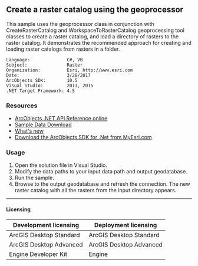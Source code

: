 ## Create a raster catalog using the geoprocessor

This sample uses the geoprocessor class in conjunction with CreateRasterCatalog and WorkspaceToRasterCatalog geoprocessing tool classes to create a raster catalog, and load a directory of rasters to the raster catalog. It demonstrates the recommended approach for creating and loading raster catalogs from rasters in a folder.  


<!-- TODO: Fill this section below with metadata about this sample-->
```
Language:              C#, VB
Subject:               Raster
Organization:          Esri, http://www.esri.com
Date:                  3/28/2017
ArcObjects SDK:        10.5
Visual Studio:         2013, 2015
.NET Target Framework: 4.5
```

### Resources

* [ArcObjects .NET API Reference online](http://desktop.arcgis.com/en/arcobjects/latest/net/webframe.htm)  
* [Sample Data Download](../../releases)  
* [What's new](http://desktop.arcgis.com/en/arcobjects/latest/net/webframe.htm#05247c04-bfd9-4e36-ae09-bc6e833c3b14.htm)  
* [Download the ArcObjects SDK for .Net from MyEsri.com](https://my.esri.com/)  

### Usage
1. Open the solution file in Visual Studio.  
1. Modify the data paths to your input data path and output geodatabase.  
1. Run the sample.  
1. Browse to the output geodatabase and refresh the connection. The new raster catalog with all the rasters from the input directory appears.  









---------------------------------

#### Licensing  
| Development licensing | Deployment licensing | 
| ------------- | ------------- | 
| ArcGIS Desktop Standard | ArcGIS Desktop Standard |  
| ArcGIS Desktop Advanced | ArcGIS Desktop Advanced |  
| Engine Developer Kit | Engine |  



